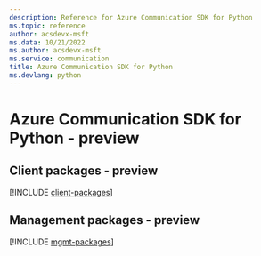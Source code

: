 ```yaml
---
description: Reference for Azure Communication SDK for Python
ms.topic: reference
author: acsdevx-msft
ms.data: 10/21/2022
ms.author: acsdevx-msft
ms.service: communication
title: Azure Communication SDK for Python
ms.devlang: python
---
```

# Azure Communication SDK for Python - preview

## Client packages - preview
[!INCLUDE [client-packages](communication-client-index.md)]
## Management packages - preview
[!INCLUDE [mgmt-packages](communication-mgmt-index.md)]